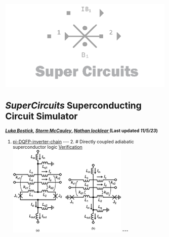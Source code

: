 ![](/img/external_image.png)

# *SuperCircuits* Superconducting Circuit Simulator
#### *[Luka Bostick](https://github.com/LukaBostick)*, *[Storm McCauley](https://github.com/StormMcCauley)*, *[Nathan locklear ](https://github.com/Nathanos4)* (Last updated *11/5/23*)


1. [pi-DQFP-inverter-chain](/docs/SuperCircuits/Simulation/pi_DQFP_inverter_chain)
        ---
        2. # Directly coupled adiabatic superconductor logic [Verification](/docs/SuperCircuits/Simulation/pi-DQFP-inverter-chain-verification.md)
        ![](/img/pi_DQFP_inverter_chain-fig.jpg)
        ---